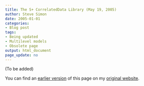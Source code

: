 ```yaml
---
title: The S+ CorrelatedData Library (May 19, 2005)
author: Steve Simon
date: 2005-01-01
categories:
- Blog post
tags:
- Being updated
- Multilevel models
- Obsolete page
output: html_document
page_update: no
---
```


(To be added)

<!---More--->

You can find an [earlier version][sim1] of this page on my [original website][sim2].


[sim1]: http://www.pmean.com/05/SplusCorrelatedData.html
[sim2]: http://www.pmean.com/original_site.html
